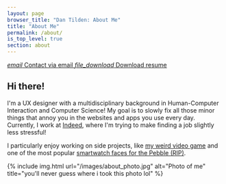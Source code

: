 ```yaml
---
layout: page
browser_title: "Dan Tilden: About Me"
title: "About Me"
permalink: /about/
is_top_level: true
section: about
---
```


<div class="buttons">
  <a href="#" id="email_link" class="glass_effect">
    <i class="material-icons">email</i>
    Contact via email
  </a>
	<a href="/files/DanTilden-Resume.pdf" class="glass_effect">
    <i class="material-icons">file_download</i>
    Download resume
	</a>
</div>

## Hi there!

I'm a UX designer with a multidisciplinary background in Human-Computer Interaction and Computer Science! My goal is to slowly fix all those minor things that annoy you in the websites and apps you use every day. Currently, I work at [Indeed](https://www.indeed.com), where I'm trying to make finding a job slightly less stressful! 

I particularly enjoy working on side projects, like [my weird video game](/projects/jga) and one of the most popular [smartwatch faces for the Pebble (RIP)](/projects/timestyle).

{% include img.html
  url="/images/about_photo.jpg"
  alt="Photo of me"
  title="you'll never guess where i took this photo lol"
%}







